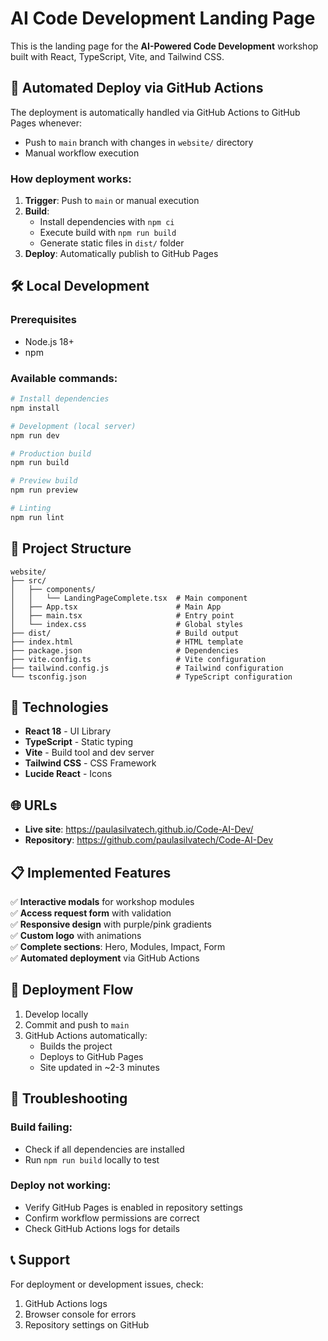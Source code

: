 # AI Code Development Landing Page

This is the landing page for the **AI-Powered Code Development** workshop built with React, TypeScript, Vite, and Tailwind CSS.

## 🚀 Automated Deploy via GitHub Actions

The deployment is automatically handled via GitHub Actions to GitHub Pages whenever:

- Push to `main` branch with changes in `website/` directory
- Manual workflow execution

### How deployment works:

1. **Trigger**: Push to `main` or manual execution
2. **Build**: 
   - Install dependencies with `npm ci`
   - Execute build with `npm run build`
   - Generate static files in `dist/` folder
3. **Deploy**: Automatically publish to GitHub Pages

## 🛠️ Local Development

### Prerequisites
- Node.js 18+
- npm

### Available commands:

```bash
# Install dependencies
npm install

# Development (local server)
npm run dev

# Production build
npm run build

# Preview build
npm run preview

# Linting
npm run lint
```

## 📁 Project Structure

```
website/
├── src/
│   ├── components/
│   │   └── LandingPageComplete.tsx  # Main component
│   ├── App.tsx                      # Main App
│   ├── main.tsx                     # Entry point
│   └── index.css                    # Global styles
├── dist/                            # Build output
├── index.html                       # HTML template
├── package.json                     # Dependencies
├── vite.config.ts                   # Vite configuration
├── tailwind.config.js               # Tailwind configuration
└── tsconfig.json                    # TypeScript configuration
```

## 🎨 Technologies

- **React 18** - UI Library
- **TypeScript** - Static typing
- **Vite** - Build tool and dev server
- **Tailwind CSS** - CSS Framework
- **Lucide React** - Icons

## 🌐 URLs

- **Live site**: https://paulasilvatech.github.io/Code-AI-Dev/
- **Repository**: https://github.com/paulasilvatech/Code-AI-Dev

## 📋 Implemented Features

✅ **Interactive modals** for workshop modules  
✅ **Access request form** with validation  
✅ **Responsive design** with purple/pink gradients  
✅ **Custom logo** with animations  
✅ **Complete sections**: Hero, Modules, Impact, Form  
✅ **Automated deployment** via GitHub Actions  

## 🔄 Deployment Flow

1. Develop locally
2. Commit and push to `main`
3. GitHub Actions automatically:
   - Builds the project
   - Deploys to GitHub Pages
   - Site updated in ~2-3 minutes

## 🐛 Troubleshooting

### Build failing:
- Check if all dependencies are installed
- Run `npm run build` locally to test

### Deploy not working:
- Verify GitHub Pages is enabled in repository settings
- Confirm workflow permissions are correct
- Check GitHub Actions logs for details

## 📞 Support

For deployment or development issues, check:
1. GitHub Actions logs
2. Browser console for errors
3. Repository settings on GitHub 
